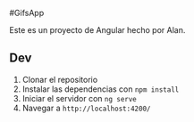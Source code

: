 #GifsApp

Este es un proyecto de Angular hecho por Alan.

## Dev

1. Clonar el repositorio
2. Instalar las dependencias con `npm install`
3. Iniciar el servidor con `ng serve`
4. Navegar a `http://localhost:4200/`
